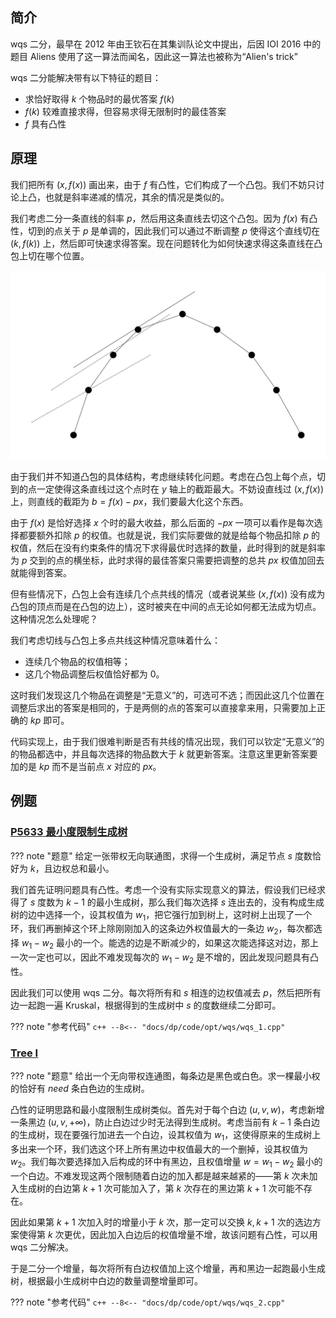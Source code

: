 ## 简介

wqs 二分，最早在 2012 年由王钦石在其集训队论文中提出，后因 IOI 2016 中的题目 Aliens 使用了这一算法而闻名，因此这一算法也被称为“Alien's trick”

wqs 二分能解决带有以下特征的题目：

- 求恰好取得 $k$ 个物品时的最优答案 $f(k)$
- $f(k)$ 较难直接求得，但容易求得无限制时的最佳答案
- $f$ 具有凸性

## 原理

我们把所有 $(x, f(x))$ 画出来，由于 $f$ 有凸性，它们构成了一个凸包。我们不妨只讨论上凸，也就是斜率递减的情况，其余的情况是类似的。

我们考虑二分一条直线的斜率 $p$，然后用这条直线去切这个凸包。因为 $f(x)$ 有凸性，切到的点关于 $p$ 是单调的，因此我们可以通过不断调整 $p$ 使得这个直线切在 $(k, f(k))$ 上，然后即可快速求得答案。现在问题转化为如何快速求得这条直线在凸包上切在哪个位置。

![](../images/wqs-1.svg)

由于我们并不知道凸包的具体结构，考虑继续转化问题。考虑在凸包上每个点，切到的点一定使得这条直线过这个点时在 $y$ 轴上的截距最大。不妨设直线过 $(x, f(x))$ 上，则直线的截距为 $b = f(x) - px$，我们要最大化这个东西。

由于 $f(x)$ 是恰好选择 $x$ 个时的最大收益，那么后面的 $- px$ 一项可以看作是每次选择都要额外扣除 $p$ 的权值。也就是说，我们实际要做的就是给每个物品扣除 $p$ 的权值，然后在没有约束条件的情况下求得最优时选择的数量，此时得到的就是斜率为 $p$ 交到的点的横坐标，此时求得的最佳答案只需要把调整的总共 $px$ 权值加回去就能得到答案。

但有些情况下，凸包上会有连续几个点共线的情况（或者说某些 $(x, f(x))$ 没有成为凸包的顶点而是在凸包的边上），这时被夹在中间的点无论如何都无法成为切点。这种情况怎么处理呢？

我们考虑切线与凸包上多点共线这种情况意味着什么：

- 连续几个物品的权值相等；
- 这几个物品调整后权值恰好都为 $0$。

这时我们发现这几个物品在调整是“无意义”的，可选可不选；而因此这几个位置在调整后求出的答案是相同的，于是两侧的点的答案可以直接拿来用，只需要加上正确的 $kp$ 即可。

代码实现上，由于我们很难判断是否有共线的情况出现，我们可以钦定“无意义”的的物品都选中，并且每次选择的物品数大于 $k$ 就更新答案。注意这里更新答案要加的是 $kp$ 而不是当前点 $x$ 对应的 $px$。

## 例题
### [ P5633 最小度限制生成树 ](https://www.luogu.com.cn/problem/P5633)

??? note "题意"
    给定一张带权无向联通图，求得一个生成树，满足节点 $s$ 度数恰好为 $k$，且边权总和最小。

我们首先证明问题具有凸性。考虑一个没有实际实现意义的算法，假设我们已经求得了 $s$ 度数为 $k - 1$ 的最小生成树，那么我们每次选择 $s$ 连出去的，没有构成生成树的边中选择一个，设其权值为 $w_1$，把它强行加到树上，这时树上出现了一个环，我们再删掉这个环上除刚刚加入的这条边外权值最大的一条边 $w_2$，每次都选择 $w_1 - w_2$ 最小的一个。能选的边是不断减少的，如果这次能选择这对边，那上一次一定也可以，因此不难发现每次的 $w_1 - w_2$ 是不增的，因此发现问题具有凸性。

因此我们可以使用 wqs 二分。每次将所有和 $s$ 相连的边权值减去 $p$，然后把所有边一起跑一遍 Kruskal，根据得到的生成树中 $s$ 的度数继续二分即可。

??? note "参考代码"
    ```c++
    --8<-- "docs/dp/code/opt/wqs/wqs_1.cpp"
    ```

### [Tree I](https://www.luogu.com.cn/problem/P2619)

??? note "题意"
    给出一个无向带权连通图，每条边是黑色或白色。求一棵最小权的恰好有 $need$ 条白色边的生成树。

凸性的证明思路和最小度限制生成树类似。首先对于每个白边 $(u, v, w)$，考虑新增一条黑边 $(u, v, +\infty)$，防止白边过少时无法得到生成树。考虑当前有 $k - 1$ 条白边的生成树，现在要强行加进去一个白边，设其权值为 $w_1$，这使得原来的生成树上多出来一个环，我们选这个环上所有黑边中权值最大的一个删掉，设其权值为 $w_2$。我们每次要选择加入后构成的环中有黑边，且权值增量 $w = w_1 - w_2$ 最小的一个白边。不难发现这两个限制随着白边的加入都是越来越紧的——第 $k$ 次未加入生成树的白边第 $k + 1$ 次可能加入了，第 $k$ 次存在的黑边第 $k + 1$ 次可能不存在。

因此如果第 $k + 1$ 次加入时的增量小于 $k$ 次，那一定可以交换 $k, k + 1$ 次的选边方案使得第 $k$ 次更优，因此加入白边后的权值增量不增，故该问题有凸性，可以用 wqs 二分解决。

于是二分一个增量，每次将所有白边权值加上这个增量，再和黑边一起跑最小生成树，根据最小生成树中白边的数量调整增量即可。

??? note "参考代码"
    ```c++
    --8<-- "docs/dp/code/opt/wqs/wqs_2.cpp"
    ```
